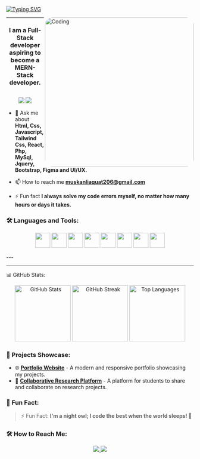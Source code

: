 
[![Typing SVG](https://readme-typing-svg.demolab.com?font=Fira+Code&duration=4000&lines=&center=true&vCenter=true&width=665&height=55&lines=%E2%9C%A8Hey%2C+I'm+Muskan+Liaquat%E2%9C%A8;%E2%9C%A8Passionate+Full-Stack+Developer.%E2%9C%A8;%E2%9C%A8Want+your+own+website+?%E2%9C%A8;%E2%9C%A8I+Create+Stunning+Websites%E2%9C%A8;%E2%9C%A8Follow+to+Become+a+Web3+Developer%E2%9C%A8)](https://git.io/typing-svg)



<img align="right" alt="Coding" width="400" style="border-radius:20px;"
	src="https://steamuserimages-a.akamaihd.net/ugc/945094571616867748/680E4979CC75A2310664E0883F3F3FC6CBECA3BE/?imw=5000&imh=5000&ima=fit&impolicy=Letterbox&imcolor=%23000000&letterbox=false"/>

 <hr>
<h3 align="center">I am a Full-Stack developer aspiring to become a MERN-Stack developer.</h3>

<p align="left"> <a href="https://twitter.com/" target="blank"><img src="https://img.shields.io/twitter/follow/?logo=twitter&style=for-the-badge" alt="" /></a> </p>

<div align="center"> <img src="https://img.shields.io/badge/Full--Stack%20Developer-%2314354C.svg?style=for-the-badge&logo=github&logoColor=white">   <img src="https://img.shields.io/badge/MERN%20Stack%20Enthusiast-%23E4405F.svg?style=for-the-badge&logo=node.js&logoColor=white">
 </div>

- 💬 Ask me about **Html, Css, Javascript, Tailwind Css, React, Php, MySql, Jquery, Bootstrap, Figma and UI/UX.**

- 📫 How to reach me **muskanliaquat206@gmail.com**

- ⚡ Fun fact **I always solve my code errors myself, no matter how many hours or days it takes.**



### 🛠️ Languages and Tools:
<p align="center">
  <img src="https://img.icons8.com/color/48/000000/html-5--v1.png" width="40" height="40"/>
  <img src="https://img.icons8.com/color/48/000000/css3.png" width="40" height="40"/>
  <img src="https://img.icons8.com/color/48/000000/javascript--v1.png" width="40" height="40"/>
  <img src="https://img.icons8.com/color/48/000000/bootstrap.png" width="40" height="40"/>
  <img src="https://img.icons8.com/color/48/000000/react-native.png" width="40" height="40"/>
  <img src="https://img.icons8.com/color/48/000000/php.png" width="40" height="40"/>
  <img src="https://img.icons8.com/color/48/000000/tailwindcss.png" width="40" height="40"/>
  <img src="https://img.icons8.com/color/48/000000/figma--v1.png" width="40" height="40"/>
</p>
---

---
📊 GitHub Stats:
<div align="center"> <img height="150" src="https://github-readme-stats.vercel.app/api?username=muskanliaquat7&show_icons=true&theme=tokyonight" alt="GitHub Stats" /> <img height="150" src="https://github-readme-streak-stats.herokuapp.com/?user=muskanliaquat7&theme=tokyonight" alt="GitHub Streak" /> <img height="150" src="https://github-readme-stats.vercel.app/api/top-langs/?username=muskanliaquat7&layout=compact&theme=tokyonight" alt="Top Languages" /> </div>

### 🎨 Projects Showcase:
- 🌐 **[Portfolio Website](https://yourportfolio.com)** - A modern and responsive portfolio showcasing my projects.
- 🚀 **[Collaborative Research Platform](https://researchplatform.com)** - A platform for students to share and collaborate on research projects.

### 🥳 Fun Fact:
>  ⚡ Fun Fact: <b>I'm a night owl; I code the best when the world sleeps! 🌙

### 🛠️ How to Reach Me:
<p align="center">
  <a href="mailto:muskanliaquat206@gmail.com">
    <img src="https://img.icons8.com/color/48/000000/gmail-new.png"/>
  </a>
  <a href="https://linkedin.com/in/muskanliaquat">
    <img src="https://img.icons8.com/color/48/000000/linkedin.png"/>
  </a>
</p>
